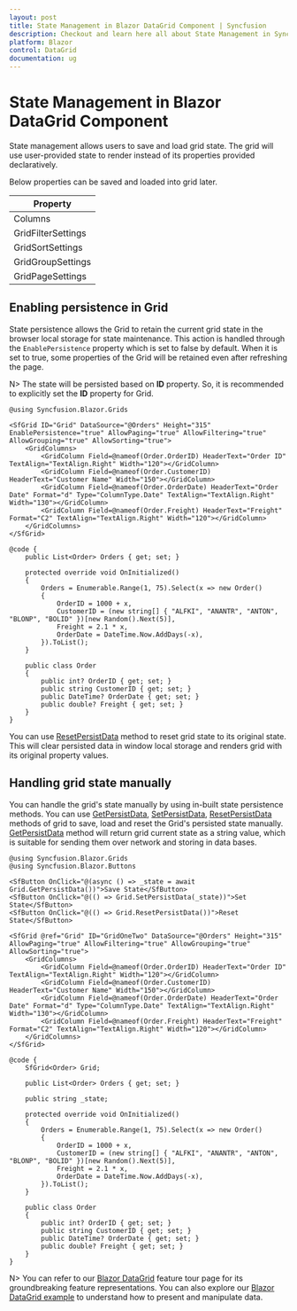 ```yaml
---
layout: post
title: State Management in Blazor DataGrid Component | Syncfusion
description: Checkout and learn here all about State Management in Syncfusion Blazor DataGrid component and more.
platform: Blazor
control: DataGrid
documentation: ug
---
```


# State Management in Blazor DataGrid Component

State management allows users to save and load grid state. The grid will use user-provided state to render instead of its properties provided declaratively.

Below properties can be saved and loaded into grid later.

Property|
-----|
Columns |
GridFilterSettings |
GridSortSettings |
GridGroupSettings |
GridPageSettings |

## Enabling persistence in Grid

State persistence allows the Grid to retain the current grid state in the browser local storage for state maintenance. This action is handled through the `EnablePersistence` property which is set to false by default. When it is set to true, some properties of the Grid will be retained even after refreshing the page.

N> The state will be persisted based on **ID** property. So, it is recommended to explicitly set the **ID** property for Grid.

```cshtml
@using Syncfusion.Blazor.Grids

<SfGrid ID="Grid" DataSource="@Orders" Height="315" EnablePersistence="true" AllowPaging="true" AllowFiltering="true" AllowGrouping="true" AllowSorting="true">
    <GridColumns>
        <GridColumn Field=@nameof(Order.OrderID) HeaderText="Order ID" TextAlign="TextAlign.Right" Width="120"></GridColumn>
        <GridColumn Field=@nameof(Order.CustomerID) HeaderText="Customer Name" Width="150"></GridColumn>
        <GridColumn Field=@nameof(Order.OrderDate) HeaderText="Order Date" Format="d" Type="ColumnType.Date" TextAlign="TextAlign.Right" Width="130"></GridColumn>
        <GridColumn Field=@nameof(Order.Freight) HeaderText="Freight" Format="C2" TextAlign="TextAlign.Right" Width="120"></GridColumn>
    </GridColumns>
</SfGrid>

@code {
    public List<Order> Orders { get; set; }

    protected override void OnInitialized()
    {
        Orders = Enumerable.Range(1, 75).Select(x => new Order()
        {
            OrderID = 1000 + x,
            CustomerID = (new string[] { "ALFKI", "ANANTR", "ANTON", "BLONP", "BOLID" })[new Random().Next(5)],
            Freight = 2.1 * x,
            OrderDate = DateTime.Now.AddDays(-x),
        }).ToList();
    }

    public class Order
    {
        public int? OrderID { get; set; }
        public string CustomerID { get; set; }
        public DateTime? OrderDate { get; set; }
        public double? Freight { get; set; }
    }
}
```

<!-- {% previewsample "https://blazorplayground.syncfusion.com/embed/LDLANRLRBpodXsih?appbar=false&editor=false&result=true&errorlist=false&theme=bootstrap5" %} -->

You can use [ResetPersistData](https://help.syncfusion.com/cr/blazor/Syncfusion.Blazor.Grids.SfGrid-1.html#Syncfusion_Blazor_Grids_SfGrid_1_ResetPersistData) method to reset grid state to its original state. This will clear persisted data in window local storage and renders grid with its original property values.

## Handling grid state manually

You can handle the grid's state manually by using in-built state persistence methods. You can use [GetPersistData](https://help.syncfusion.com/cr/blazor/Syncfusion.Blazor.Grids.SfGrid-1.html#Syncfusion_Blazor_Grids_SfGrid_1_GetPersistData), [SetPersistData](https://help.syncfusion.com/cr/blazor/Syncfusion.Blazor.Grids.SfGrid-1.html#Syncfusion_Blazor_Grids_SfGrid_1_SetPersistData_System_String_), [ResetPersistData](https://help.syncfusion.com/cr/blazor/Syncfusion.Blazor.Grids.SfGrid-1.html#Syncfusion_Blazor_Grids_SfGrid_1_ResetPersistData) methods of grid to save, load and reset the Grid's persisted state manually. [GetPersistData](https://help.syncfusion.com/cr/blazor/Syncfusion.Blazor.Grids.SfGrid-1.html#Syncfusion_Blazor_Grids_SfGrid_1_GetPersistData) method will return grid current state as a string value, which is suitable for sending them over network and storing in data bases.

```cshtml
@using Syncfusion.Blazor.Grids
@using Syncfusion.Blazor.Buttons

<SfButton OnClick="@(async () => _state = await Grid.GetPersistData())">Save State</SfButton>
<SfButton OnClick="@(() => Grid.SetPersistData(_state))">Set State</SfButton>
<SfButton OnClick="@(() => Grid.ResetPersistData())">Reset State</SfButton>

<SfGrid @ref="Grid" ID="GridOneTwo" DataSource="@Orders" Height="315" AllowPaging="true" AllowFiltering="true" AllowGrouping="true" AllowSorting="true">
    <GridColumns>
        <GridColumn Field=@nameof(Order.OrderID) HeaderText="Order ID" TextAlign="TextAlign.Right" Width="120"></GridColumn>
        <GridColumn Field=@nameof(Order.CustomerID) HeaderText="Customer Name" Width="150"></GridColumn>
        <GridColumn Field=@nameof(Order.OrderDate) HeaderText="Order Date" Format="d" Type="ColumnType.Date" TextAlign="TextAlign.Right" Width="130"></GridColumn>
        <GridColumn Field=@nameof(Order.Freight) HeaderText="Freight" Format="C2" TextAlign="TextAlign.Right" Width="120"></GridColumn>
    </GridColumns>
</SfGrid>

@code {
    SfGrid<Order> Grid;

    public List<Order> Orders { get; set; }

    public string _state;

    protected override void OnInitialized()
    {
        Orders = Enumerable.Range(1, 75).Select(x => new Order()
        {
            OrderID = 1000 + x,
            CustomerID = (new string[] { "ALFKI", "ANANTR", "ANTON", "BLONP", "BOLID" })[new Random().Next(5)],
            Freight = 2.1 * x,
            OrderDate = DateTime.Now.AddDays(-x),
        }).ToList();
    }

    public class Order
    {
        public int? OrderID { get; set; }
        public string CustomerID { get; set; }
        public DateTime? OrderDate { get; set; }
        public double? Freight { get; set; }
    }
}
```

<!-- {% previewsample "https://blazorplayground.syncfusion.com/embed/BXrqXHLxBojibiqa?appbar=false&editor=false&result=true&errorlist=false&theme=bootstrap5" %} -->

N> You can refer to our [Blazor DataGrid](https://www.syncfusion.com/blazor-components/blazor-datagrid) feature tour page for its groundbreaking feature representations. You can also explore our [Blazor DataGrid example](https://blazor.syncfusion.com/demos/datagrid/overview?theme=bootstrap4) to understand how to present and manipulate data.